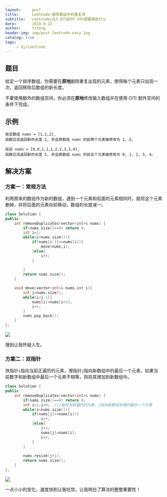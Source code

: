 ```yaml
---
layout:     post
title:      LeetCode-删除数组中的重复项
subtitle:   LeetCode/从5.07%到97.65%需要做些什么
date:       2019-9-22
author:     Yifeng
header-img: img/post-leetcode-easy.jpg
catalog: true
tags:
     - Oj/LeetCode
---
```




## 题目

给定一个排序数组，你需要在**原地**删除重复出现的元素，使得每个元素只出现一次，返回移除后数组的新长度。

不要使用额外的数组空间，你必须在**原地**修改输入数组并在使用 O(1) 额外空间的条件下完成。



## 示例

```
给定数组 nums = [1,1,2], 
函数应该返回新的长度 2, 并且原数组 nums 的前两个元素被修改为 1, 2。 

给定 nums = [0,0,1,1,1,2,2,3,3,4],
函数应该返回新的长度 5, 并且原数组 nums 的前五个元素被修改为 0, 1, 2, 3, 4。

```



## 解决方案

### 方案一：常规方法

​      利用原来的数组作为新的数组，遇到一个元素和前面的元素相同时，就将这个元素删掉，并将后面的元素向前移动，数组的长度减一。

```c++
class Solution {
public:
    int removeDuplicates(vector<int>& nums) {
        if(nums.size()==0) return 0;
        int i=1;
        while(i<nums.size()){
            if(nums[i-1]==nums[i]){
                move(nums,i);
            }else{
                i++;
            }
            
        }
        return nums.size();
    }

    void move(vector<int>& nums,int i){
        int j=nums.size();
        while(i<j-1){
            nums[i]=nums[i+1];
            i++;
        }
        nums.pop_back();
    }
};
```

![](https://i.loli.net/2019/09/23/AgROvc5mNGLX8J7.png)

   慢到让我怀疑人生。

### 方案二：双指针

​           快指针`i`指向当前正遍历的元素，慢指针`j`指向新数组中的最后一个元素，如果当前数字和新数组中最后一个元素不相等，则将其增加到新数组中。

```c++
class Solution {
public:
    int removeDuplicates(vector<int>& nums) {
        if(nums.size()==0) return 0;
        int i=1,j=0;  //i指向当前遍历的元素，j指向新数组存储的最后一个元素
        while(i<nums.size()){
            if(nums[j]==nums[i]){
                i++;
            }else{
                j++;
                nums[j]=nums[i];
                i++;
            }
        }
        
        nums.resize(j+1);
        return nums.size();
    }
};
```

![](https://i.loli.net/2019/09/23/vhMHDfBxNnZjRmr.png)

一点小小的变化，速度快到让我吃惊，让我明白了算法的整整重要性！